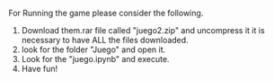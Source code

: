 For Running the game please consider the following.

1. Download them.rar file called "juego2.zip" and uncompress it it is necessary to have ALL the files downloaded.
2. look for the folder "Juego" and open it.
3. Look for the "juego.ipynb" and execute.
4. Have fun!

